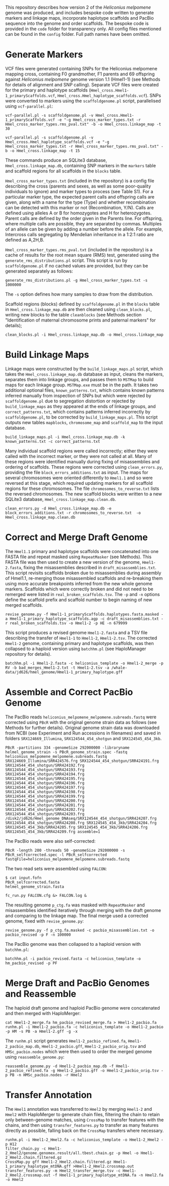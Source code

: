 This repository describes how version 2 of the *Heliconius melpomene* genome was produced, and includes bespoke code written to generate markers and linkage maps, incorporate haplotype scaffolds and PacBio sequence into the genome and order scaffolds. The bespoke code is provided in the `code` folder for transparency only. All config files mentioned can be found in the `config` folder. Full path names have been omitted.

# Generate Markers

VCF files were generated containing SNPs for the Heliconius melpomene mapping cross, containing F0 grandmother, F1 parents and 69 offspring against *Heliconius melpomene* genome version 1.1 (Hmel1-1) (see Methods for details of alignment and SNP calling). Separate VCF files were created for the primary and haplotype scaffolds (`Hmel_cross.Hmel1-1_primaryScaffolds.vcf`, `Hmel_cross.Hmel_haplotype_scaffolds.vcf`). SNPs were converted to markers using the `scaffoldgenome.pl` script, parallelised using `vcf-parallel.pl`:

```
vcf-parallel.pl -s scaffoldgenome.pl -v Hmel_cross.Hmel1-1_primaryScaffolds.vcf -e "-g Hmel_cross_marker_types.txt -r Hmel_cross_marker_types.rms_pval.txt" -b -o Hmel_cross.linkage_map -t 30
```

```
vcf-parallel.pl -s scaffoldgenome.pl -v Hmel_cross.Hmel_haplotype_scaffolds.vcf -e "-g Hmel_cross_marker_types.txt -r Hmel_cross_marker_types.rms_pval.txt" -b -o Hmel_cross.linkage_map -t 15
```

These commands produce an SQLite3 database, `Hmel_cross.linkage_map.db`, containing SNP markers in the `markers` table and scaffold regions for all scaffolds in the `blocks` table.

`Hmel_cross_marker_types.txt` (included in the repository) is a config file describing the cross (parents and sexes, as well as some poor-quality individuals to ignore) and marker types to process (see Table S1). For a particular marker type, the expected parent calls and offspring calls are given, along with a name for the type (Type) and whether recombination can be detected with this marker or not (Recombination, Y/N). Calls are defined using alleles A or B for homozygotes and H for heterozygotes. Parent calls are defined by the order given in the Parents line. For offspring, where multiple calls are possible, they are separated by commas. Multiples of an allele can be given by adding a number before the allele. For example, Intercross calls segregating by Mendelian inheritance in a 1:2:1 ratio are defined as A,2H,B.

`Hmel_cross_marker_types.rms_pval.txt` (included in the repository) is a cache of results for the root mean square (RMS) test, generated using the `generate_rms_distributions.pl` script. This script is run by `scaffoldgenome.pl` if no cached values are provided, but they can be generated separately as follows:

```
generate_rms_distributions.pl -g Hmel_cross_marker_types.txt -s 1000000
```

The `-s` option defines how many samples to draw from the distribution.

Scaffold regions (blocks) defined by `scaffoldgenome.pl` in the `blocks` table in `Hmel_cross.linkage_map.db` are then cleaned using `clean_blocks.pl`, writing new blocks to the table `cleanblocks` (see Methods section "Identification of maternal chromosome prints and paternal markers" for details);

```
clean_blocks.pl -i Hmel_cross.linkage_map.db -o Hmel_cross.linkage_map
```

# Build Linkage Maps


Linkage maps were constructed by the `build_linkage_maps.pl` script, which takes the `Hmel_cross.linkage_map.db` database as input, cleans the markers, separates them into linkage groups, and passes them to `MSTMap` to build maps for each linkage group. `MSTMap.exe` must be in the path. It takes two additional optional files, `known_patterns.txt`, which contains known patterns inferred manually from inspection of SNPs but which were rejected by `scaffoldgenome.pl` due to segregation distortion or rejected by `build_linkage_maps` as they appeared at the ends of linkage groups, and `correct_patterns.txt`, which contains patterns inferred incorrectly by `scaffoldgenome.pl`, to be corrected by `build_linkage_maps.pl`. This script outputs new tables `mapblocks`, `chromosome_map` and `scaffold_map` to the input database.

```
build_linkage_maps.pl -i Hmel_cross.linkage_map.db -k known_patterns.txt -c correct_patterns.txt
```

Many individual scaffold regions were called incorrectly; either they were called with the incorrect marker, or they were not called at all. Many of these regions were identified manually during fixing of misassemblies and ordering of scaffolds. These regions were corrected using `clean_errors.py`, providing the file `block_errors_additions.txt` as input. The maps for several chromosomes were oriented differently to `Hmel1.1` and so were reversed at this stage, which required updating markers for all scaffold regions for these chromosomes. The file `chromosomes_to_reverse.txt` lists the reversed chromosomes. The new scaffold blocks were written to a new SQLite3 database, `Hmel_cross.linkage_map.clean.db`.

```
clean_errors.py -d Hmel_cross.linkage_map.db -e block_errors_additions.txt -r chromosomes_to_reverse.txt  -o Hmel_cross.linkage_map.clean.db
```

# Correct and Merge Draft Genome

The `Hmel1.1` primary and haplotype scaffolds were concatenated into one FASTA file and repeat masked using `RepeatMasker` (see Methods). This FASTA file was then used to create a new version of the genome, `Hmel1-2.fasta`, fixing the misassemblies described in `draft_misassemblies.txt`. This script revisits scaffolds broken due to misassemblies during assembly of Hmel1.1, re-merging those misassembled scaffolds and re-breaking them using more accurate breakpoints inferred from the new whole genome markers. Scaffolds which were correctly broken and did not need to be remerged were listed in `real_broken_scaffolds.tsv`. The `-p` and `-n` options define the scaffold prefix and scaffold number to begin naming of new merged scaffolds.

```
revise_genome.py -f Hmel1-1_primaryScaffolds.haplotypes.fasta.masked -a Hmel1-1_primary_haplotype_scaffolds.agp -c draft_misassemblies.txt -r real_broken_scaffolds.tsv -o Hmel1-2 -p HE -n 679999
```

This script produces a revised genome `Hmel1-2.fasta` and a TSV file describing the transfer of `Hmel1-1` to `Hmel1-2`, `Hmel1-2.tsv`. The corrected `Hmel1-2` genome, containing primary and haplotype scaffolds, was then collapsed to a haploid version using `batchhm.pl` (see HaploManager repository for details).

```
batchhm.pl -i Hmel1-2.fasta -c heliconius_template -o Hmel1-2_merge -p RV -b bad_merges_Hmel1-2.txt -t Hmel1-2.tsv -a /whale-data/jd626/hmel_genome/Hmel1-1_primary_haplotype.gff
```

# Assemble and Correct PacBio Genome


The PacBio reads `heliconius_melpomene_melpomene.subreads.fastq` were corrected using `PBcR` with the original genome strain data as follows (see Methods for further details). Original genome strain data was downloaded from NCBI (see Experiment and Run accessions in filenames) and saved in folders `SRX124669_Illumina`, `SRX124544_454_shotgun` and `SRX124545_454_3kb`.
```
PBcR -partitions 334 -genomeSize 292000000 -libraryname helmel_genome_strain -s PBcR_genome_strain.spec -fastq heliconius_melpomene_melpomene.subreads.fastq SRX124669_Illumina/SRR424576.frg SRX124544_454_shotgun/SRR424191.frg SRX124544_454_shotgun/SRR424192.frg SRX124544_454_shotgun/SRR424193.frg SRX124544_454_shotgun/SRR424194.frg SRX124544_454_shotgun/SRR424195.frg SRX124544_454_shotgun/SRR424196.frg SRX124544_454_shotgun/SRR424197.frg SRX124544_454_shotgun/SRR424198.frg SRX124544_454_shotgun/SRR424199.frg SRX124544_454_shotgun/SRR424200.frg SRX124544_454_shotgun/SRR424201.frg SRX124544_454_shotgun/SRR424202.frg SRX124544_454_shotgun/SRR424203.frg /disk2/jd626/Hmel_genome_DNAseq/SRX124544_454_shotgun/SRR424207.frg SRX124544_454_shotgun/SRR424208.frg SRX124545_454_3kb/SRR424204.frg SRX124545_454_3kb/SRR424205.frg SRX124545_454_3kb/SRR424206.frg SRX124545_454_3kb/SRR424209.frg assemble=1
```

The PacBio reads were also self-corrected:

```
PBcR -length 200 -threads 50 -genomeSize 292000000 -s PBcR_selfcorrected.spec -l PBcR_selfcorrected fastqFile=heliconius_melpomene_melpomene.subreads.fastq
```
The two read sets were assembled using `FALCON`:

```
$ cat input.fofn
PBcR_selfcorrected.fasta
helmel_genome_strain.fasta
```

```
fc_run.py FALCON.cfg &> FALCON.log &
```

The resulting genome `p_ctg.fa` was masked with `RepeatMasker` and misassemblies identified iteratively through merging with the draft genome and comparing to the linkage map. The final merge used a corrected genome, fixed with `revise_genome.py`:

```
revise_genome.py -f p_ctg.fa.masked -c pacbio_misassemblies.txt -o pacbio_revised -p F -n 100000
```

The PacBio genome was then collapsed to a haploid version with `batchhm.pl`:
```
batchhm.pl -i pacbio_revised.fasta -c heliconius_template -o hm_pacbio_revised -p PF
```


# Merge Draft and PacBio Genomes and Reassemble

The haploid draft genome and haploid PacBio genome were concatenated and then merged with HaploMerger:

```
cat Hmel1-2_merge.fa hm_pacbio_revised_merge.fa > Hmel1-2_pacbio.fa
runhm.pl -i Hmel1-2_pacbio.fa -c heliconius_template -o Hmel1-2_pacbio -p HM -s PB -a Hmel1-2.gff -g -x
```

The `runhm.pl` script generates `Hmel1-2_pacbio_refined.fa`, `Hmel1-2_pacbio_map.db`, `Hmel1-2_pacbio.gff`, `Hmel1-2_pacbio_orig.tsv` and `HMSc_pacbio.nodes` which were then used to order the merged genome using `reassemble_genome.py`:

```
reassemble_genome.py -d Hmel1-2_pacbio_map.db -f Hmel1-2_pacbio_refined.fa -g Hmel1-2_pacbio.gff -o Hmel1-2_pacbio_orig.tsv -p PB -n HMSc_pacbio.nodes -r Hmel2
```

# Transfer Annotation

The `Hmel1` annotation was transferred to `Hmel2` by merging `Hmel1-2` and `Hmel2` with HaploMerger to generate chain files, filtering the chain to retain only between-genome matches, using `CrossMap` to transfer features with the chains, and then using `transfer_features.py` to transfer as many features directly as possible, falling back on the `CrossMap` transfers where necessary.

```
runhm.pl -i Hmel1-2_Hmel2.fa -c heliconius_template -o Hmel1-2_Hmel2 -p H12
filter_chain.py -c Hmel1-2_Hmel2/genome.genomex.result/all.tbest.chain.gz -p Hmel -o Hmel1-2_Hmel2.chain.filtered.gz
CrossMap.py gff Hmel1-2_Hmel2.chain.filtered.gz Hmel1-1_primary_haplotype_mtDNA.gff >Hmel1-2_Hmel2.crossmap.out
transfer_features.py -m Hmel2_transfer_merge.tsv -c Hmel1-2_Hmel2.crossmap.out -f Hmel1-1_primary_haplotype_mtDNA.fa -n Hmel2.fa -o Hmel2
```
